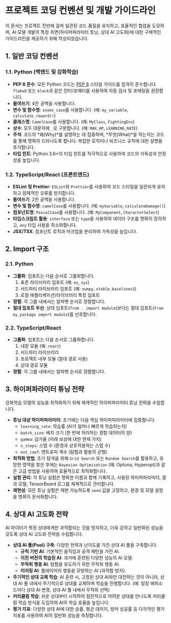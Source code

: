 # 프로젝트 코딩 컨벤션 및 개발 가이드라인

이 문서는 프로젝트 전반에 걸쳐 일관된 코드 품질을 유지하고, 효율적인 협업을 도모하며, AI 모델 개발의 특정 측면(하이퍼파라미터 튜닝, 상대 AI 고도화)에 대한 구체적인 가이드라인을 제공하기 위해 작성되었습니다.

## 1. 일반 코딩 컨벤션

### 1.1. Python (백엔드 및 강화학습)

*   **PEP 8 준수**: 모든 Python 코드는 [PEP 8](https://www.python.org/dev/peps/pep-0008/) 스타일 가이드를 엄격히 준수합니다. `flake8` 또는 `black`과 같은 린터/포매터를 사용하여 자동 검사 및 포매팅을 권장합니다.
*   **들여쓰기**: 4칸 공백을 사용합니다.
*   **변수 및 함수명**: `snake_case`를 사용합니다. (예: `my_variable`, `calculate_reward()`)
*   **클래스명**: `CamelCase`를 사용합니다. (예: `MyClass`, `FightingEnv`)
*   **상수**: 모두 대문자에 `_`로 구분합니다. (예: `MAX_HP`, `LEARNING_RATE`)
*   **주석**: 코드의 *왜(Why)*를 설명하는 데 집중하며, *무엇(What)*을 하는지는 코드를 통해 명확히 드러나도록 합니다. 복잡한 로직이나 비즈니스 규칙에 대한 설명을 추가합니다.
*   **타입 힌트**: Python 3.6+의 타입 힌트를 적극적으로 사용하여 코드의 가독성과 안정성을 높입니다.

### 1.2. TypeScript/React (프론트엔드)

*   **ESLint 및 Prettier**: `ESLint`와 `Prettier`를 사용하여 코드 스타일을 일관되게 유지하고 잠재적인 오류를 방지합니다.
*   **들여쓰기**: 2칸 공백을 사용합니다.
*   **변수 및 함수명**: `camelCase`를 사용합니다. (예: `myVariable`, `calculateDamage()`)
*   **컴포넌트명**: `PascalCase`를 사용합니다. (예: `MyComponent`, `CharacterSelect`)
*   **타입스크립트 활용**: `interface` 또는 `type`을 사용하여 데이터 구조를 명확히 정의하고, `any` 타입 사용을 최소화합니다.
*   **JSX/TSX**: 컴포넌트 로직과 마크업을 분리하여 가독성을 높입니다.

## 2. Import 구조

### 2.1. Python

*   **그룹화**: 임포트는 다음 순서로 그룹화합니다.
    1.  표준 라이브러리 임포트 (예: `os`, `sys`)
    2.  서드파티 라이브러리 임포트 (예: `numpy`, `stable_baselines3`)
    3.  로컬 애플리케이션/라이브러리 특정 임포트
*   **정렬**: 각 그룹 내에서는 알파벳 순서로 정렬합니다.
*   **절대 임포트 우선**: 상대 임포트(`from . import module`)보다는 절대 임포트(`from my_package import module`)를 선호합니다.

### 2.2. TypeScript/React

*   **그룹화**: 임포트는 다음 순서로 그룹화합니다.
    1.  내장 모듈 (예: `react`)
    2.  서드파티 라이브러리
    3.  프로젝트 내부 모듈 (절대 경로 사용)
    4.  상대 경로 모듈
*   **정렬**: 각 그룹 내에서는 알파벳 순서로 정렬합니다.

## 3. 하이퍼파라미터 튜닝 전략

강화학습 모델의 성능을 최적화하기 위해 체계적인 하이퍼파라미터 튜닝 전략을 수립합니다.

*   **튜닝 대상 하이퍼파라미터**: 초기에는 다음 핵심 하이퍼파라미터에 집중합니다.
    *   `learning_rate`: 학습률 (AI가 얼마나 빠르게 학습하는지)
    *   `batch_size`: 배치 크기 (한 번에 처리하는 경험 데이터의 양)
    *   `gamma`: 감가율 (미래 보상에 대한 현재 가치)
    *   `n_steps`: 스텝 수 (환경과 상호작용하는 스텝 수)
    *   `ent_coef`: 엔트로피 계수 (탐험과 활용의 균형)
*   **최적화 방법**: 초기 탐색을 위해 `Grid Search` 또는 `Random Search`를 활용하고, 유망한 영역을 찾은 후에는 `Bayesian Optimization` (예: Optuna, Hyperopt)과 같은 고급 방법을 사용하여 효율적으로 최적화합니다.
*   **실험 관리**: 각 튜닝 실험은 명확한 이름과 함께 기록하고, 사용된 하이퍼파라미터, 결과 모델, TensorBoard 로그를 체계적으로 관리합니다.
*   **재현성**: 모든 튜닝 실험은 재현 가능하도록 `seed` 값을 고정하고, 환경 및 모델 설정을 명확히 문서화합니다.

## 4. 상대 AI 고도화 전략

AI 파이터가 특정 상대에게만 과적합되는 것을 방지하고, 더욱 강하고 일반화된 성능을 갖도록 상대 AI 고도화 전략을 수립합니다.

*   **상대 AI 풀(Pool) 구축**: 다양한 전략과 난이도를 가진 상대 AI 풀을 구축합니다.
    *   **규칙 기반 AI**: 기본적인 움직임과 공격 패턴을 가진 AI.
    *   **이전 버전의 학습된 AI**: 과거에 훈련된 다양한 성능의 AI 모델.
    *   **무작위 행동 AI**: 탐험을 유도하기 위한 무작위 행동 AI.
    *   **미러링 AI**: 플레이어의 행동을 모방하는 AI (과적합 방지).
*   **주기적인 상대 교체 학습**: AI 훈련 시, 고정된 상대 AI와만 대전하는 것이 아니라, 상대 AI 풀 내에서 주기적으로 상대를 교체하며 학습을 진행합니다. (예: 일정 에피소드마다 상대 AI 변경, 상대 AI 풀 내에서 무작위 선택)
*   **커리큘럼 학습**: 쉬운 상대부터 시작하여 점진적으로 어려운 상대를 만나도록 커리큘럼 학습 방식을 도입하여 AI의 학습 효율을 높입니다.
*   **평가 지표**: 다양한 상대 AI에 대한 승률, 평균 데미지, 방어 성공률 등 다각적인 평가 지표를 사용하여 AI의 일반화 성능을 측정합니다.
